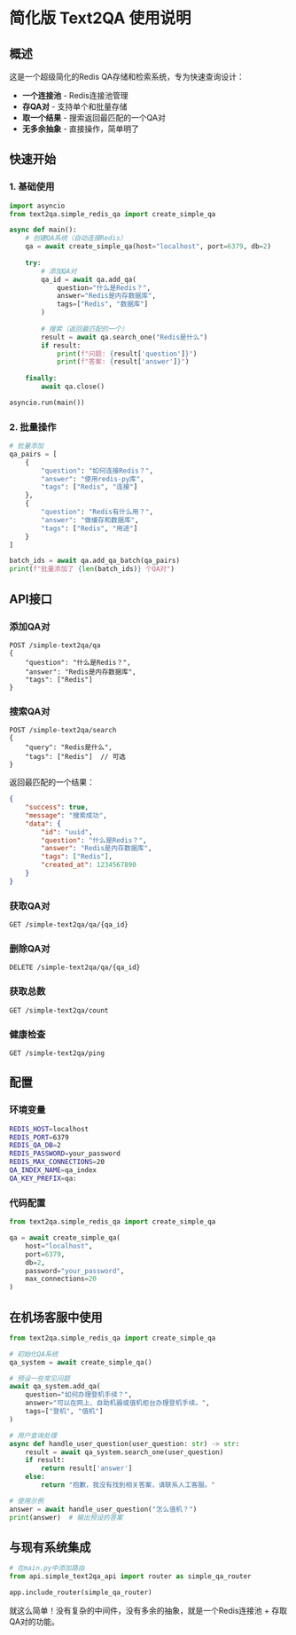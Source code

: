 # 简化版 Text2QA 使用说明

## 概述

这是一个超级简化的Redis QA存储和检索系统，专为快速查询设计：

- **一个连接池** - Redis连接池管理
- **存QA对** - 支持单个和批量存储
- **取一个结果** - 搜索返回最匹配的一个QA对
- **无多余抽象** - 直接操作，简单明了

## 快速开始

### 1. 基础使用

```python
import asyncio
from text2qa.simple_redis_qa import create_simple_qa

async def main():
    # 创建QA系统（自动连接Redis）
    qa = await create_simple_qa(host="localhost", port=6379, db=2)
    
    try:
        # 添加QA对
        qa_id = await qa.add_qa(
            question="什么是Redis？",
            answer="Redis是内存数据库",
            tags=["Redis", "数据库"]
        )
        
        # 搜索（返回最匹配的一个）
        result = await qa.search_one("Redis是什么")
        if result:
            print(f"问题: {result['question']}")
            print(f"答案: {result['answer']}")
    
    finally:
        await qa.close()

asyncio.run(main())
```

### 2. 批量操作

```python
# 批量添加
qa_pairs = [
    {
        "question": "如何连接Redis？",
        "answer": "使用redis-py库",
        "tags": ["Redis", "连接"]
    },
    {
        "question": "Redis有什么用？", 
        "answer": "做缓存和数据库",
        "tags": ["Redis", "用途"]
    }
]

batch_ids = await qa.add_qa_batch(qa_pairs)
print(f"批量添加了 {len(batch_ids)} 个QA对")
```

## API接口

### 添加QA对

```http
POST /simple-text2qa/qa
{
    "question": "什么是Redis？",
    "answer": "Redis是内存数据库",
    "tags": ["Redis"]
}
```

### 搜索QA对

```http
POST /simple-text2qa/search
{
    "query": "Redis是什么",
    "tags": ["Redis"]  // 可选
}
```

返回最匹配的一个结果：
```json
{
    "success": true,
    "message": "搜索成功",
    "data": {
        "id": "uuid",
        "question": "什么是Redis？",
        "answer": "Redis是内存数据库",
        "tags": ["Redis"],
        "created_at": 1234567890
    }
}
```

### 获取QA对

```http
GET /simple-text2qa/qa/{qa_id}
```

### 删除QA对

```http
DELETE /simple-text2qa/qa/{qa_id}
```

### 获取总数

```http
GET /simple-text2qa/count
```

### 健康检查

```http
GET /simple-text2qa/ping
```

## 配置

### 环境变量

```bash
REDIS_HOST=localhost
REDIS_PORT=6379  
REDIS_QA_DB=2
REDIS_PASSWORD=your_password
REDIS_MAX_CONNECTIONS=20
QA_INDEX_NAME=qa_index
QA_KEY_PREFIX=qa:
```

### 代码配置

```python
from text2qa.simple_redis_qa import create_simple_qa

qa = await create_simple_qa(
    host="localhost",
    port=6379,
    db=2,
    password="your_password",
    max_connections=20
)
```

## 在机场客服中使用

```python
from text2qa.simple_redis_qa import create_simple_qa

# 初始化QA系统
qa_system = await create_simple_qa()

# 预设一些常见问题
await qa_system.add_qa(
    question="如何办理登机手续？",
    answer="可以在网上、自助机器或值机柜台办理登机手续。",
    tags=["登机", "值机"]
)

# 用户查询处理
async def handle_user_question(user_question: str) -> str:
    result = await qa_system.search_one(user_question)
    if result:
        return result['answer']
    else:
        return "抱歉，我没有找到相关答案，请联系人工客服。"

# 使用示例
answer = await handle_user_question("怎么值机？")
print(answer)  # 输出预设的答案
```

## 与现有系统集成

```python
# 在main.py中添加路由
from api.simple_text2qa_api import router as simple_qa_router

app.include_router(simple_qa_router)
```

就这么简单！没有复杂的中间件，没有多余的抽象，就是一个Redis连接池 + 存取QA对的功能。
